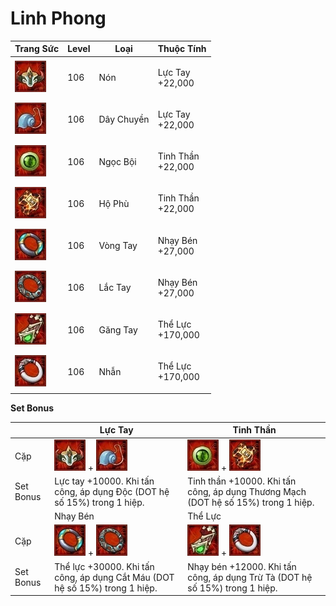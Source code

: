 # Linh Phong

| Trang Sức                                     | Level | Loại       | Thuộc Tính                  |
| --------------------------------------------- | ----- | ---------- | --------------------------- |
| ![](<../../.gitbook/assets/image (535).png>)  | 106   | Nón        | <p>Lực Tay<br>+22,000</p>   |
| ![](<../../.gitbook/assets/image (580).png>)  | 106   | Dây Chuyền | <p>Lực Tay<br>+22,000</p>   |
| ![](<../../.gitbook/assets/image (536).png>)  | 106   | Ngọc Bội   | <p>Tinh Thần<br>+22,000</p> |
| ![](<../../.gitbook/assets/image (1030).png>) | 106   | Hộ Phù     | <p>Tinh Thần<br>+22,000</p> |
| ![](<../../.gitbook/assets/image (583).png>)  | 106   | Vòng Tay   | <p>Nhạy Bén<br>+27,000</p>  |
| ![](<../../.gitbook/assets/image (546).png>)  | 106   | Lắc Tay    | <p>Nhạy Bén<br>+27,000</p>  |
| ![](<../../.gitbook/assets/image (620).png>)  | 106   | Găng Tay   | <p>Thể Lực<br>+170,000</p>  |
| ![](<../../.gitbook/assets/image (556).png>)  | 106   | Nhẫn       | <p>Thể Lực<br>+170,000</p>  |

&#x20;

**Set Bonus**

|           | Lực Tay                                                                                     | Tinh Thần                                                                                    |
| --------- | ------------------------------------------------------------------------------------------- | -------------------------------------------------------------------------------------------- |
| Cặp       | ![](<../../.gitbook/assets/image (535).png>) + ![](<../../.gitbook/assets/image (580).png>) | ![](<../../.gitbook/assets/image (536).png>) + ![](<../../.gitbook/assets/image (1030).png>) |
| Set Bonus | Lực tay +10000. Khi tấn công, áp dụng Độc (DOT hệ số 15%) trong 1 hiệp.                     | Tinh thần +10000. Khi tấn công, áp dụng Thương Mạch (DOT hệ số 15%) trong 1 hiệp.            |
|           | Nhạy Bén                                                                                    | Thể Lực                                                                                      |
| Cặp       | ![](<../../.gitbook/assets/image (583).png>) + ![](<../../.gitbook/assets/image (546).png>) | ![](<../../.gitbook/assets/image (620).png>) + ![](<../../.gitbook/assets/image (556).png>)  |
| Set Bonus | Thể lực +30000. Khi tấn công, áp dụng Cắt Máu (DOT hệ số 15%) trong 1 hiệp.                 | Nhạy bén +12000. Khi tấn công, áp dụng Trừ Tà (DOT hệ số 15%) trong 1 hiệp.                  |
